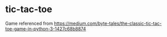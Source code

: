 # tic-tac-toe

Game referenced from https://medium.com/byte-tales/the-classic-tic-tac-toe-game-in-python-3-1427c68b8874
